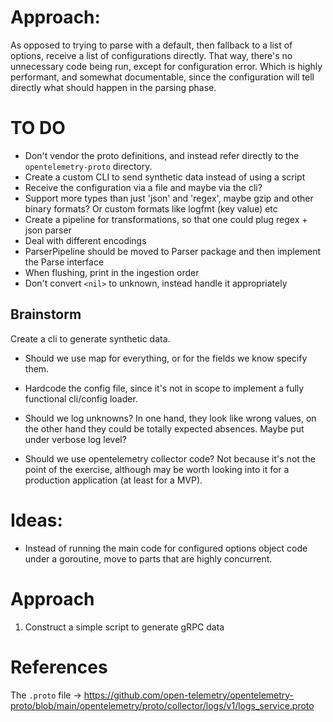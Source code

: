 
# Approach:

As opposed to trying to parse with a default, then fallback to a list of options,
receive a list of configurations directly. That way, there's no unnecessary code
being run, except for configuration error. Which is highly performant, and
somewhat documentable, since the configuration will tell directly what should happen in the parsing phase.

# TO DO
* Don't vendor the proto definitions, and instead refer directly to the `opentelemetry-proto` directory.
* Create a custom CLI to send synthetic data instead of using a script
* Receive the configuration via a file and maybe via the cli?
* Support more types than just 'json' and 'regex', maybe gzip and other binary formats? Or custom formats like logfmt (key value) etc
* Create a pipeline for transformations, so that one could plug regex + json parser
* Deal with different encodings
* ParserPipeline should be moved to Parser package and then implement the Parse interface
* When flushing, print in the ingestion order
* Don't convert `<nil>` to unknown, instead handle it appropriately

## Brainstorm
Create a cli to generate synthetic data.

* Should we use map for everything, or for the fields we know specify them.

* Hardcode the config file, since it's not in scope to implement a fully functional cli/config loader.

* Should we log unknowns? In one hand, they look like wrong values, on the other hand they could be totally expected absences. Maybe put under verbose log level?

* Should we use opentelemetry collector code? Not because it's not the point of
the exercise, although may be worth looking into it for a production application (at least for a MVP).

# Ideas:
* Instead of running the main code for configured options object code under a goroutine, move to parts that are highly concurrent.


# Approach
1. Construct a simple script to generate gRPC data

# References

The `.proto` file -> https://github.com/open-telemetry/opentelemetry-proto/blob/main/opentelemetry/proto/collector/logs/v1/logs_service.proto
